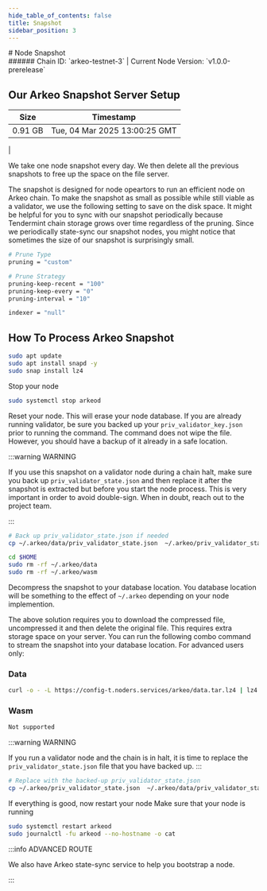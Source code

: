 ```yaml
---
hide_table_of_contents: false
title: Snapshot
sidebar_position: 3
---
```


<div class="h1-with-icon icon-arkeo">
# Node Snapshot
</div>
###### Chain ID: `arkeo-testnet-3` | Current Node Version: `v1.0.0-prerelease`

## Our Arkeo Snapshot Server Setup

| Size   | Timestamp    |
|--------|--------------|
| 0.91 GB | Tue, 04 Mar 2025 13:00:25 GMT  |


We take one node snapshot every day. We then delete all the previous snapshots to free up the space on the file server.

The snapshot is designed for node opeartors to run an efficient node on Arkeo chain. To make the snapshot as small as possible while still viable as a validator, we use the following setting to save on the disk space. It might be helpful for you to sync with our snapshot periodically because Tendermint chain storage grows over time regardless of the pruning. Since we periodically state-sync our snapshot nodes, you might notice that sometimes the size of our snapshot is surprisingly small.

```bash title="app.toml"
# Prune Type
pruning = "custom"

# Prune Strategy
pruning-keep-recent = "100"
pruning-keep-every = "0"
pruning-interval = "10"
```

```bash title="config.toml"
indexer = "null"
```

## How To Process Arkeo Snapshot
```bash
sudo apt update
sudo apt install snapd -y
sudo snap install lz4
```

Stop your node
```bash
sudo systemctl stop arkeod
```
Reset your node. This will erase your node database. If you are already running validator, be sure you backed up your `priv_validator_key.json` prior to running the command. The command does not wipe the file. However, you should have a backup of it already in a safe location.

:::warning WARNING

If you use this snapshot on a validator node during a chain halt, make sure you back up `priv_validator_state.json` and then replace it after the snapshot is extracted but before you start the node process. This is very important in order to avoid double-sign. When in doubt, reach out to the project team.

:::

```bash
# Back up priv_validator_state.json if needed
cp ~/.arkeo/data/priv_validator_state.json  ~/.arkeo/priv_validator_state.json

cd $HOME
sudo rm -rf ~/.arkeo/data
sudo rm -rf ~/.arkeo/wasm
```

Decompress the snapshot to your database location. You database location will be something to the effect of `~/.arkeo` depending on your node implemention.

The above solution requires you to download the compressed file, uncompressed it and then delete the original file. This requires extra storage space on your server. You can run the following combo command to stream the snapshot into your database location. For advanced users only:
### Data
```bash
curl -o - -L https://config-t.noders.services/arkeo/data.tar.lz4 | lz4 -d | tar -x -C ~/.arkeo
```
### Wasm
```bash
Not supported
```

:::warning WARNING

If you run a validator node and the chain is in halt, it is time to replace the `priv_validator_state.json` file that you have backed up.
:::

```bash
# Replace with the backed-up priv_validator_state.json
cp ~/.arkeo/priv_validator_state.json  ~/.arkeo/data/priv_validator_state.json
```

If everything is good, now restart your node
Make sure that your node is running

```bash
sudo systemctl restart arkeod
sudo journalctl -fu arkeod --no-hostname -o cat
```

:::info ADVANCED ROUTE

We also have Arkeo state-sync service to help you bootstrap a node.

:::
